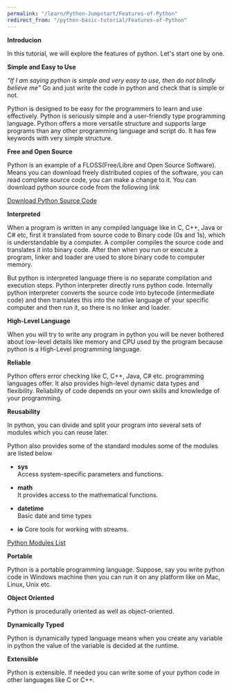 ```yaml
---
permalink: "/learn/Python-Jumpstart/Features-of-Python"
redirect_from: "/python-basic-tutorial/Features-of-Python"
---
```


**Introducion**

In this tutorial, we will explore the features of python. Let's start one by one.

**Simple and Easy to Use**

_"_If I am saying python is simple and very easy to use, then do not blindly believe me_"_ Go and just write the code in python and check that is simple or not.

Python is designed to be easy for the programmers to learn and use effectively. Python is seriously simple and a user-friendly type programming language. Python offers a more versatile structure and supports large programs than any other programming language and script do. It has few keywords with very simple structure.

**Free and Open Source**

Python is an example of a FLOSS(Free/Libre and Open Source Software). Means you can download freely distributed copies of the software, you can read complete source code, you can make a change to it. You can download python source code from the following link

[Download Python Source Code](https://github.com/python/cpython "Download Python Source Code")

**Interpreted**

When a program is written in any compiled language like in C, C++, Java or C# etc, first it translated from source code to Binary code (0s and 1s), which is understandable by a computer. A compiler compiles the source code and translates it into binary code. After then when you run or execute a program, linker and loader are used to store binary code to computer memory.

But python is interpreted language there is no separate compilation and execution steps. Python interpreter directly runs python code. Internally python interpreter converts the source code into bytecode (intermediate code) and then translates this into the native language of your specific computer and then run it, so there is no linker and loader.

**High-Level Language**

When you will try to write any program in python you will be never bothered about low-level details like memory and CPU used by the program because python is a High-Level programming language.

**Reliable**

Python offers error checking like C, C++, Java, C# etc. programming languages offer. It also provides high-level dynamic data types and flexibility. Reliability of code depends on your own skills and knowledge of your programming.

**Reusability**

In python, you can divide and split your program into several sets of modules which you can reuse later.

Python also provides some of the standard modules some of the modules are listed below

- **sys**  
Access system-specific parameters and functions.

- **math**  
It provides access to the mathematical functions.

- **datetime**  
Basic date and time types

- **io**
Core tools for working with streams.

[Python Modules List](https://docs.python.org/3/py-modindex.html "Python Modules List")

**Portable**

Python is a portable programming language. Suppose, say you write python code in Windows machine then you can run it on any platform like on Mac, Linux, Unix etc.

**Object Oriented**

Python is procedurally oriented as well as object-oriented.

**Dynamically Typed**

Python is dynamically typed language means when you create any variable in python the value of the variable is decided at the runtime.

**Extensible**

Python is extensible. If needed you can write some of your python code in other languages like C or C++.